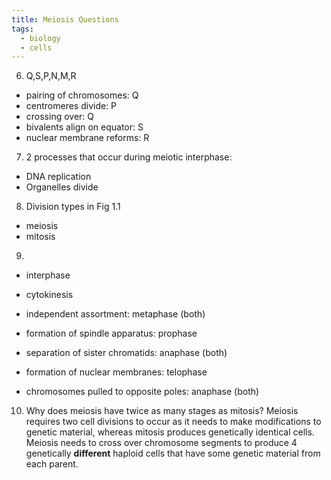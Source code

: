 ```yaml
---
title: Meiosis Questions
tags:
  - biology
  - cells
---
```


6) Q,S,P,N,M,R
- pairing of chromosomes: Q
- centromeres divide: P
- crossing over: Q
- bivalents align on equator: S
- nuclear membrane reforms: R

7) 2 processes that occur during meiotic interphase:
- DNA replication
- Organelles divide

8) Division types in Fig 1.1
- meiosis
- mitosis

9)
- interphase
- cytokinesis

- independent assortment: metaphase (both)
- formation of spindle apparatus: prophase
- separation of sister chromatids: anaphase (both)
- formation of nuclear membranes: telophase
- chromosomes pulled to opposite poles: anaphase (both)

10) Why does meiosis have twice as many stages as mitosis?
Meiosis requires two cell divisions to occur as it needs to make modifications to genetic material, whereas mitosis produces genetically identical cells. Meiosis needs to cross over chromosome segments to produce 4 genetically **different** haploid cells that have some genetic material from each parent.

‎‎